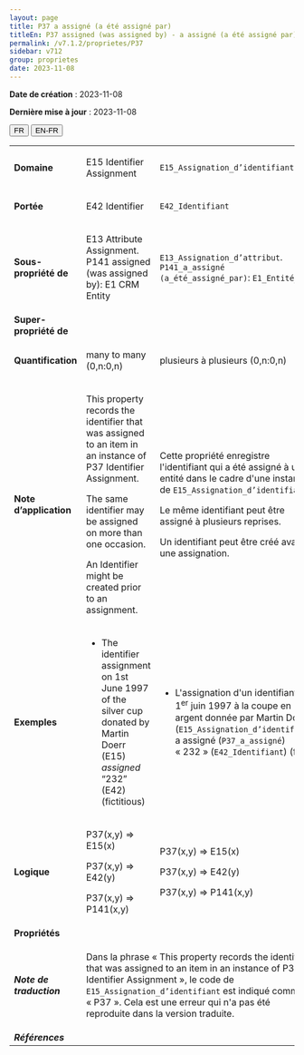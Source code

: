 ```yaml
---
layout: page
title: P37 a assigné (a été assigné par)
titleEn: P37 assigned (was assigned by) - a assigné (a été assigné par)
permalink: /v7.1.2/proprietes/P37
sidebar: v712
group: proprietes
date: 2023-11-08
---
```


**Date de création** : 2023-11-08

**Dernière mise à jour** : 2023-11-08

<div class="lang-buttons">
 <button id="fr" class="activate">FR</button>
 <button id="en-fr">EN-FR</button>
</div>

<table>
<tbody>
<tr>
<td><strong>Domaine</strong></td>
<td class="en">
<p>E15 Identifier Assignment</p>
</td>
<td>
<p><code class="language-plaintext highlighter-rouge">E15_Assignation_d’identifiant</code></p>
</td>
</tr>
<tr>
<td><strong>Portée</strong></td>
<td class="en">
<p>E42 Identifier</p>
</td>
<td>
<p><code class="language-plaintext highlighter-rouge">E42_Identifiant</code></p>
</td>
</tr>
<tr>
<td><strong>Sous-propriété de</strong></td>
<td class="en">
<p>E13 Attribute Assignment. P141 assigned (was assigned by): E1 CRM Entity</p>
</td>
<td>
<p><code class="language-plaintext highlighter-rouge">E13_Assignation_d’attribut</code>. <code class="language-plaintext highlighter-rouge">P141_a_assigné (a_été_assigné_par)</code>: <code class="language-plaintext highlighter-rouge">E1_Entité_CRM</code></p>
</td>
</tr>
<tr>
<td><strong>Super-propriété de</strong></td>
<td class="en">
</td>
<td>
</td>
</tr>
<tr>
<td><strong>Quantification</strong></td>
<td class="en">
<p>many to many (0,n:0,n)</p>
</td>
<td>
<p>plusieurs à plusieurs (0,n:0,n)</p>
</td>
</tr>
<tr>
<td><strong>Note d’application</strong></td>
<td class="en">
<p>This property records the identifier that was assigned to an item in an instance of P37 Identifier Assignment.</p>
<p>The same identifier may be assigned on more than one occasion.</p>
<p>An Identifier might be created prior to an assignment.</p>
</td>
<td>
<p>Cette propriété enregistre l'identifiant qui a été assigné à une entité dans le cadre d'une instance de <code class="language-plaintext highlighter-rouge">E15_Assignation_d’identifiant</code>. </p>
<p>Le même identifiant peut être assigné à plusieurs reprises. </p>
<p>Un identifiant peut être créé avant une assignation. </p>
</td>
</tr>
<tr>
<td><strong>Exemples</strong></td>
<td class="en">
<ul>
<li><p>The identifier assignment on 1st June 1997 of the silver cup donated by Martin Doerr (E15) <em>assigned</em> “232” (E42) (fictitious)</p>
</li>
</ul>
</td>
<td>
<ul>
<li><p>L'assignation d'un identifiant le 1<sup>er</sup> juin 1997 à la coupe en argent donnée par Martin Doerr (<code class="language-plaintext highlighter-rouge">E15_Assignation_d’identifiant</code>) a assigné (<code class="language-plaintext highlighter-rouge">P37_a_assigné</code>) « 232 » (<code class="language-plaintext highlighter-rouge">E42_Identifiant</code>) (fictif)</p>
</li>
</ul>
</td>
</tr>
<tr>
<td><strong>Logique</strong></td>
<td class="en">
<p>P37(x,y) ⇒ E15(x)</p>
<p>P37(x,y) ⇒ E42(y)</p>
<p>P37(x,y) ⇒ P141(x,y)</p>
</td>
<td>
<p>P37(x,y) ⇒ E15(x)</p>
<p>P37(x,y) ⇒ E42(y)</p>
<p>P37(x,y) ⇒ P141(x,y)</p>
</td>
</tr>
<tr>
<td><strong>Propriétés</strong></td>
<td class="en">
</td>
<td>
</td>
</tr>
<tr>
<td><strong><em>Note de traduction</em></strong></td>
<td colspan="2">
<p>Dans la phrase « This property records the identifier that was assigned to an item in an instance of P37 Identifier Assignment », le code de <code class="language-plaintext highlighter-rouge">E15_Assignation_d’identifiant</code> est indiqué comme « P37 ». Cela est une erreur qui n'a pas été reproduite dans la version traduite.</p>
</td>
</tr>
<tr>
<td><strong><em>Références</em></strong></td>
<td colspan="2">
<p><em></em></p>
</td>
</tr>
</tbody>
</table>
